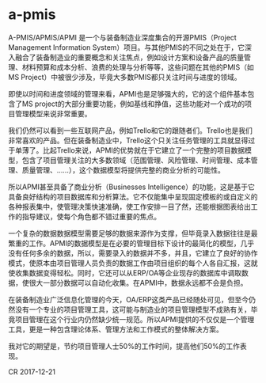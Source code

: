 # a-pmis
A-PMIS/APMIS/APMI 是一个与装备制造业深度集合的开源PMIS（Project Management Information System）项目。与其他PMIS的不同之处在于，它深入融合了装备制造业的重要概念和关注焦点，例如设计方案和设备产品的质量管理、材料预算和成本分析、浪费的处理与分析等等，这些问题在其他的PMIS（如MS Project）中被很少涉及，毕竟大多数PMIS都只关注时间与进度的领域。

即使以时间和进度领域的管理来看，APMI也是足够强大的，它的这个组件基本包含了MS project的大部分重要功能，例如基线和挣值，这些功能对一个成功的项目管理模型来说非常重要。

我们仍然可以看到一些互联网产品，例如Trello和它的跟随者们。Trello也是我们非常喜欢的产品。但在装备制造业中，Trello这个只关注任务管理的工具就显得过于单薄了。比起Trello来说，APMI的优势就在于它建立了一个完整的项目数据模型，包含了项目管理关注的大多数领域（范围管理、风险管理、时间管理、成本管理、质量管理、……），这个数据模型将提供完整的商业分析的可能性。

所以APMI甚至具备了商业分析（Businesses Intelligence）的功能，这是基于它具备良好结构的项目数据库和分析算法。它不仅能集中呈现固定模板的或自定义的各种报表集中，使管理决策快速准确，使工作安排一目了然，还能根据图表给出工作的指导建议，使每个角色都不错过重要的焦点。

一个复杂的数据数据模型需要足够的数据来源作为支撑，但毕竟录入数据往往是最繁重的工作。APMI的数据模型是在必要的管理目标下设计的最简化的模型，几乎没有任何多余的数据，所以，需要录入的数据并不多，并且，它建立了良好的协作模式，使原本由项目管理人员负责的数据工作由项目组织的每个人各自汇报，这就使收集数据变得轻松。同时，它还可以从ERP/OA等企业现存的数据库中调取数据，使很大一部分数据可以自动化收集。在APMI中，数据永远都不会是负担。

在装备制造业广泛信息化管理的今天，OA/ERP这类产品已经随处可见，但至今仍然没有一个专业的项目管理工具，这可能与制造业的项目管理模型不成熟有关，毕竟项目管理在这个行业内仍然缺少统一规范。所以APMI提供的不仅仅是一个管理工具，更是一种包含理论体系、管理方法和工作模式的整体解决方案。

我对它的期望是，节约项目管理人士50%的工作时间，提高他们50%的工作表现。

CR 2017-12-21
